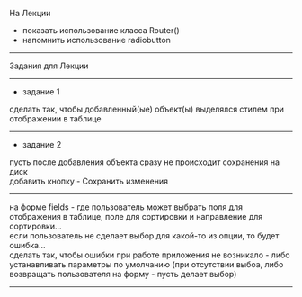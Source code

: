 На Лекции  

- показать использование класса Router()  
- напомнить использование radiobutton  

---  

Задания для Лекции  

---  

- задание 1  

сделать так, чтобы добавленный(ые) объект(ы) выделялся стилем при отображении в таблице  

---  

- задание 2  

пусть после добавления объекта сразу не происходит сохранения на диск  
добавить кнопку - Сохранить изменения  

---  

на форме fields - где пользователь может выбрать поля для отображения в таблице, поле для сортировки и направление для сортировки...  
если пользователь не сделает выбор для какой-то из опции, то будет ошибка...  
сделать так, чтобы ошибки при работе приложения не возникало - либо устанавливать параметры по умолчанию (при отсутствии выбоа, либо возвращать пользователя на форму - пусть делает выбор)  

---  

